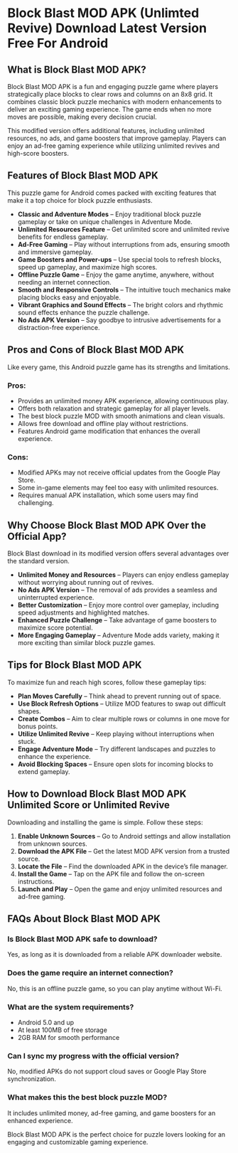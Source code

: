 # Block Blast MOD APK (Unlimted Revive) Download Latest Version Free For Android
## What is Block Blast MOD APK?  
Block Blast MOD APK is a fun and engaging puzzle game where players strategically place blocks to clear rows and columns on an 8x8 grid. It combines classic block puzzle mechanics with modern enhancements to deliver an exciting gaming experience. The game ends when no more moves are possible, making every decision crucial.  

This modified version offers additional features, including unlimited resources, no ads, and game boosters that improve gameplay. Players can enjoy an ad-free gaming experience while utilizing unlimited revives and high-score boosters.  

## Features of Block Blast MOD APK  
This puzzle game for Android comes packed with exciting features that make it a top choice for block puzzle enthusiasts.  

- **Classic and Adventure Modes** – Enjoy traditional block puzzle gameplay or take on unique challenges in Adventure Mode.  
- **Unlimited Resources Feature** – Get unlimited score and unlimited revive benefits for endless gameplay.  
- **Ad-Free Gaming** – Play without interruptions from ads, ensuring smooth and immersive gameplay.  
- **Game Boosters and Power-ups** – Use special tools to refresh blocks, speed up gameplay, and maximize high scores.  
- **Offline Puzzle Game** – Enjoy the game anytime, anywhere, without needing an internet connection.  
- **Smooth and Responsive Controls** – The intuitive touch mechanics make placing blocks easy and enjoyable.  
- **Vibrant Graphics and Sound Effects** – The bright colors and rhythmic sound effects enhance the puzzle challenge.  
- **No Ads APK Version** – Say goodbye to intrusive advertisements for a distraction-free experience.  

## Pros and Cons of Block Blast MOD APK  
Like every game, this Android puzzle game has its strengths and limitations.  

### Pros:  
- Provides an unlimited money APK experience, allowing continuous play.  
- Offers both relaxation and strategic gameplay for all player levels.  
- The best block puzzle MOD with smooth animations and clean visuals.  
- Allows free download and offline play without restrictions.  
- Features Android game modification that enhances the overall experience.  

### Cons:  
- Modified APKs may not receive official updates from the Google Play Store.  
- Some in-game elements may feel too easy with unlimited resources.  
- Requires manual APK installation, which some users may find challenging.  

## Why Choose Block Blast MOD APK Over the Official App?  
Block Blast download in its modified version offers several advantages over the standard version.  

- **Unlimited Money and Resources** – Players can enjoy endless gameplay without worrying about running out of revives.  
- **No Ads APK Version** – The removal of ads provides a seamless and uninterrupted experience.  
- **Better Customization** – Enjoy more control over gameplay, including speed adjustments and highlighted matches.  
- **Enhanced Puzzle Challenge** – Take advantage of game boosters to maximize score potential.  
- **More Engaging Gameplay** – Adventure Mode adds variety, making it more exciting than similar block puzzle games.  

## Tips for Block Blast MOD APK  
To maximize fun and reach high scores, follow these gameplay tips:  

- **Plan Moves Carefully** – Think ahead to prevent running out of space.  
- **Use Block Refresh Options** – Utilize MOD features to swap out difficult shapes.  
- **Create Combos** – Aim to clear multiple rows or columns in one move for bonus points.  
- **Utilize Unlimited Revive** – Keep playing without interruptions when stuck.  
- **Engage Adventure Mode** – Try different landscapes and puzzles to enhance the experience.  
- **Avoid Blocking Spaces** – Ensure open slots for incoming blocks to extend gameplay.  

## How to Download Block Blast MOD APK Unlimited Score or Unlimited Revive  
Downloading and installing the game is simple. Follow these steps:  

1. **Enable Unknown Sources** – Go to Android settings and allow installation from unknown sources.  
2. **Download the APK File** – Get the latest MOD APK version from a trusted source.  
3. **Locate the File** – Find the downloaded APK in the device’s file manager.  
4. **Install the Game** – Tap on the APK file and follow the on-screen instructions.  
5. **Launch and Play** – Open the game and enjoy unlimited resources and ad-free gaming.  

## FAQs About Block Blast MOD APK  
### Is Block Blast MOD APK safe to download?  
Yes, as long as it is downloaded from a reliable APK downloader website.  

### Does the game require an internet connection?  
No, this is an offline puzzle game, so you can play anytime without Wi-Fi.  

### What are the system requirements?  
- Android 5.0 and up  
- At least 100MB of free storage  
- 2GB RAM for smooth performance  

### Can I sync my progress with the official version?  
No, modified APKs do not support cloud saves or Google Play Store synchronization.  

### What makes this the best block puzzle MOD?  
It includes unlimited money, ad-free gaming, and game boosters for an enhanced experience.  

Block Blast MOD APK is the perfect choice for puzzle lovers looking for an engaging and customizable gaming experience.
